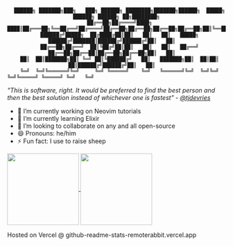 <div align="center">

```

  ██████╗ ███████╗███╗   ███╗ ██████╗ ████████╗███████╗██████╗  █████╗ ██████╗ ██████╗ ██╗████████╗
  ██╔══██╗██╔════╝████╗ ████║██╔═══██╗╚══██╔══╝██╔════╝██╔══██╗██╔══██╗██╔══██╗██╔══██╗██║╚══██╔══╝
  ██████╔╝█████╗  ██╔████╔██║██║   ██║   ██║   █████╗  ██████╔╝███████║██████╔╝██████╔╝██║   ██║   
  ██╔══██╗██╔══╝  ██║╚██╔╝██║██║   ██║   ██║   ██╔══╝  ██╔══██╗██╔══██║██╔══██╗██╔══██╗██║   ██║   
  ██║  ██║███████╗██║ ╚═╝ ██║╚██████╔╝   ██║   ███████╗██║  ██║██║  ██║██████╔╝██████╔╝██║   ██║   
  ╚═╝  ╚═╝╚══════╝╚═╝     ╚═╝ ╚═════╝    ╚═╝   ╚══════╝╚═╝  ╚═╝╚═╝  ╚═╝╚═════╝ ╚═════╝ ╚═╝   ╚═╝                                                                                             

```

</div>

_"This is software, right. It would be preferred to find the best person and then the best solution instead of whichever one is fastest" - [@tjdevries](https://github.com/tjdevries)_

- 🔭 I’m currently working on Neovim tutorials
- 🌱 I’m currently learning Elixir
- 👯 I’m looking to collaborate on any and all open-source
- 😄 Pronouns: he/him
- ⚡ Fun fact: I use to raise sheep

<a href="https://github.com/anuraghazra/github-readme-stats">
  <img height=165 align="center" src="https://github-readme-stats-remoterabbit.vercel.app/api?username=remoterabbit&show_icons=true&theme=transparent" />
</a>
<a href="https://github.com/anuraghazra/convoychat">
  <img height=165 align="center" src="https://github-readme-stats-remoterabbit.vercel.app/api/wakatime?username=remoterabbit&layout=compact&langs_count=8&card_width=200" />
</a>

Hosted on Vercel @ github-readme-stats-remoterabbit.vercel.app
